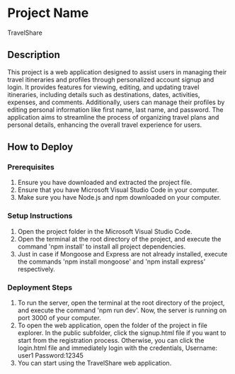 # Project Name
TravelShare

## Description
This project is a web application designed to assist users in managing their travel itineraries and profiles through personalized account signup and login. It provides features for viewing, editing, and updating travel itineraries, including details such as destinations, dates, activities, expenses, and comments. Additionally, users can manage their profiles by editing personal information like first name, last name, and password. The application aims to streamline the process of organizing travel plans and personal details, enhancing the overall travel experience for users.

## How to Deploy

### Prerequisites
1. Ensure you have downloaded and extracted the project file.
2. Ensure that you have Microsoft Visual Studio Code in your computer.
3. Make sure you have Node.js and npm downloaded on your computer.

### Setup Instructions
1. Open the project folder in the Microsoft Visual Studio Code.
2. Open the terminal at the root directory of the project, and execute the command 'npm install' to install all project dependencies.
3. Just in case if Mongoose and Express are not already installed, execute the commands 'npm install mongoose' and 'npm install express' respectively.

### Deployment Steps
1. To run the server, open the terminal at the root directory of the project, and execute the command 'npm run dev'. Now, the server is running on port 3000 of your computer.
2. To open the web application, open the folder of the project in file explorer. In the public subfolder, click the signup.html file if you want to start from the registration process. Otherwise, you can click the login.html file and immediately login with the credentials, Username: user1 Password:12345
3. You can start using the TravelShare web application.
